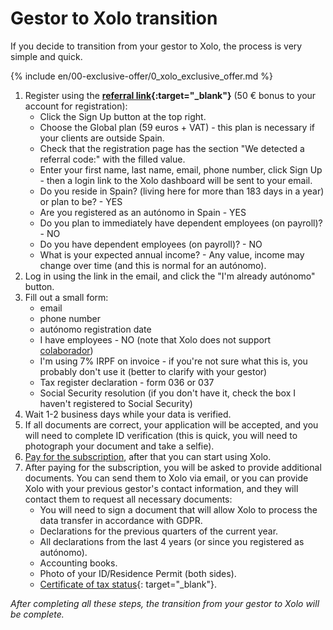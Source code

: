 # Gestor to Xolo transition

If you decide to transition from your gestor to Xolo, the process is very simple and quick.

{% include en/00-exclusive-offer/0_xolo_exclusive_offer.md %}

1. Register using the **[referral link](https://bit.ly/xolo-signup-free-renta){:target="_blank"}** (50 € bonus to your account for
   registration):
    - Click the Sign Up button at the top right.
    - Choose the Global plan (59 euros + VAT) - this plan is necessary if your clients are outside Spain.
    - Check that the registration page has the section "We detected a referral code:" with the filled value.
    - Enter your first name, last name, email, phone number, click Sign Up - then a login link to the Xolo dashboard
      will be sent to your email.
    - Do you reside in Spain? (living here for more than 183 days in a year) or plan to be? - YES
    - Are you registered as an autónomo in Spain - YES
    - Do you plan to immediately have dependent employees (on payroll)? - NO
    - Do you have dependent employees (on payroll)? - NO
    - What is your expected annual income? - Any value, income may change over time (and this is normal for an
      autónomo).
2. Log in using the link in the email, and click the "I'm already autónomo" button.
3. Fill out a small form:
    - email
    - phone number
    - autónomo registration date
    - I have employees - NO (note that Xolo does not support [colaborador](#autónomo-colaborador))
    - I'm using 7% IRPF on invoice - if you're not sure what this is, you probably don't use it (better to clarify with
      your gestor)
    - Tax register declaration - form 036 or 037
    - Social Security resolution (if you don't have it, check the box I haven't registered to Social Security)
4. Wait 1-2 business days while your data is verified.
5. If all documents are correct, your application will be accepted, and you will need to complete ID verification (this
   is quick, you will need to photograph your document and take a selfie).
6. [Pay for the subscription](#subscription-payment), after that you can start using Xolo.
7. After paying for the subscription, you will be asked to provide additional documents. You can send them to Xolo via
   email, or you can provide Xolo with your previous gestor's contact information, and they will contact them to request
   all necessary documents:
    - You will need to sign a document that will allow Xolo to process the data transfer in accordance with GDPR.
    - Declarations for the previous quarters of the current year.
    - All declarations from the last 4 years (or since you registered as autónomo).
    - Accounting books.
    - Photo of your ID/Residence Permit (both sides).
    - [Certificate of tax status](https://sede.agenciatributaria.gob.es/Sede/en_gb/procedimientoini/G313.shtml){:
      target="_blank"}.

_After completing all these steps, the transition from your gestor to Xolo will be complete._
